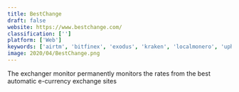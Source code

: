 ```yaml
---
title: BestChange
draft: false 
website: https://www.bestchange.com/
classification: ['']
platform: ['Web']
keywords: ['airtm', 'bitfinex', 'exodus', 'kraken', 'localmonero', 'uphold', 'wex']
image: 2020/04/BestChange.png
---
```

The exchanger monitor permanently monitors the rates from the best automatic e-currency exchange sites